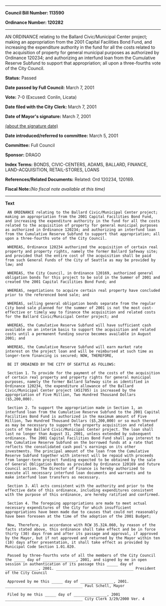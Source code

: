 

********

**Council Bill Number: 113590**
   
**Ordinance Number: 120282**
********

 AN ORDINANCE relating to the Ballard Civic/Municipal Center project; making an appropriation from the 2001 Capital Facilities Bond Fund, and increasing the expenditure authority in the fund for all the costs related to the acquisition of property for general municipal purposes as authorized by Ordinance 120234; and authorizing an interfund loan from the Cumulative Reserve Subfund to support that appropriation; all upon a three-fourths vote of the City Council.

**Status:** Passed
   
**Date passed by Full Council:** March 7, 2001
   
**Vote:** 7-0 (Excused: Conlin, Licata)
   
**Date filed with the City Clerk:** March 7, 2001
   
**Date of Mayor's signature:** March 7, 2001
   
[(about the signature date)](/~public/approvaldate.htm)
   
   
   
**Date introduced/referred to committee:** March 5, 2001
   
**Committee:** Full Council
   
**Sponsor:** DRAGO
   
   
**Index Terms:** BONDS, CIVIC-CENTERS, ADAMS, BALLARD, FINANCE, LAND-ACQUISITION, RETAIL-STORES, LOANS

**References/Related Documents:** Related: Ord 120234, 120169.

**Fiscal Note:**_(No fiscal note available at this time)_

********

**Text**
   
```
 AN ORDINANCE relating to the Ballard Civic/Municipal Center project; making an appropriation from the 2001 Capital Facilities Bond Fund, and increasing the expenditure authority in the fund for all the costs related to the acquisition of property for general municipal purposes as authorized in Ordinance 120234; and authorizing an interfund loan from the Cumulative Reserve Subfund to support that appropriation; all upon a three-fourths vote of the City Council.

 WHEREAS, Ordinance 120234 authorized the acquisition of certain real property and property rights, namely the former Ballard Safeway site; and provided that the entire cost of the acquisition shall be paid from such General Funds of the City of Seattle as may be provided by law; and

 WHEREAS, the City Council, in Ordinance 120169, authorized general obligation bonds for this project to be sold in the Summer of 2001 and created the 2001 Capital Facilities Bond Fund; and

 WHEREAS, negotiations to acquire certain real property have concluded prior to the referenced bond sale; and

 WHEREAS, selling general obligation bonds separate from the regular City bond sale planned for the summer of 2001 is not the most cost-effective or timely way to finance the acquisition and related costs for the Ballard Civic/Municipal Center project; and

 WHEREAS, the Cumulative Reserve Subfund will have sufficient cash available on an interim basis to support the acquisition and related costs until a permanent funding source becomes available in August 2001; and

 WHEREAS, the Cumulative Reserve Subfund will earn market rate interest on the project loan and will be reimbursed at such time as longer-term financing is secured; NOW, THEREFORE,

 BE IT ORDAINED BY THE CITY OF SEATTLE AS FOLLOWS:

 Section 1. To provide for the payment of the costs of the acquisition of certain real property and property rights for general municipal purposes, namely the former Ballard Safeway site as identified in Ordinance 120234, the expenditure allowance of the Ballard Civic/Municipal Center project (A51705) is increased by the appropriation of Five Million, Two Hundred Thousand Dollars ($5,200,000).

 Section 2. To support the appropriation made in Section 1, an interfund loan from the Cumulative Reserve Subfund to the 2001 Capital Facilities Bond Fund is authorized in the maximum amount of Five Million, Two Hundred Thousand Dollars ($5,200,000) or so much thereof as may be necessary to support the property acquisition and related costs of the Ballard Civic/Municipal Center project. The loan shall last no longer than August 31, 2001, unless extended by subsequent ordinance. The 2001 Capital Facilities Bond Fund shall pay interest to the Cumulative Reserve Subfund on the borrowed funds at a rate that reflects the consolidated cash pool's earnings on its other investments. The principal amount of the loan from the Cumulative Reserve Subfund together with interest will be repaid with proceeds from longer-term project funding expected to be obtained by the sale of General Obligation Bonds as provided by Ordinance 120169 and future Council action. The Director of Finance is hereby authorized to execute all necessary interfund loan documents and warrants and to make interfund loan transfers as necessary.

 Section 3. All acts consistent with the authority and prior to the effective date of this ordinance, including expenditures consistent with the purpose of this ordinance, are hereby ratified and confirmed.

 Section 4. The foregoing appropriations are made to meet actual necessary expenditures of the City for which insufficient appropriations have been made due to causes that could not reasonably have been foreseen at the time of the adoption of the 2001 Budget;

 Now, Therefore, in accordance with RCW 35.32A.060, by reason of the facts stated above, this ordinance shall take effect and be in force thirty (30) days from and after its passage and approval, if approved by the Mayor, but if not approved and returned by the Mayor within ten (10) days after presentation, it shall take effect as provided by Municipal Code Section 1.01.020.

 Passed by three-fourths vote of all the members of the City Council the _____ day of _______________, 2001, and signed by me in open session in authentication of its passage this _____ day of _______________, 2001. ___________________________________ President of the City Council

 Approved by me this _____ day of _______________, 2001. ___________________________________ Paul Schell, Mayor

 Filed by me this _____ day of _______________, 2001 ___________________________________ City Clerk 3/29/2000 Ver. 4

```
